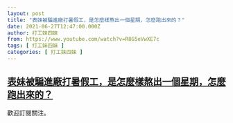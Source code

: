 ```yaml
---
layout: post
title: "表妹被騙進廠打暑假工，是怎麼樣熬出一個星期，怎麼跑出來的？"
date: 2021-06-27T12:47:00.000Z
author: 打工妹四妹
from: https://www.youtube.com/watch?v=R8G5eVwXE7c
tags: [ 打工妹四妹 ]
categories: [ 打工妹四妹 ]
---
```

<!--1624798020000-->
[表妹被騙進廠打暑假工，是怎麼樣熬出一個星期，怎麼跑出來的？](https://www.youtube.com/watch?v=R8G5eVwXE7c)
------

<div>
歡迎訂閱關注。
</div>
